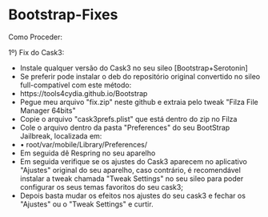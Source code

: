 # Bootstrap-Fixes

Como Proceder:

1º) Fix do Cask3:
- Instale qualquer versão do Cask3 no seu sileo [Bootstrap+Serotonin]
- Se preferir pode instalar o deb do repositório original convertido no sileo full-compatível com este método:
- <link>https://tools4cydia.github.io/Bootstrap</link>
- Pegue meu arquivo "fix.zip" neste github e extraia pelo tweak "Filza File Manager 64bits"
- Copie o arquivo "cask3prefs.plist" que está dentro do zip no Filza
- Cole o arquivo dentro da pasta "Preferences" do seu BootStrap Jailbreak, localizada em:
-  • root/var/mobile/Library/Preferences/
- Em seguida dê Respring no seu aparelho
- Em seguida verifique se os ajustes do Cask3 aparecem no aplicativo "Ajustes" original do seu aparelho,
caso contrário, é recomendável instalar a tweak chamada "Tweak Settings" no seu sileo para poder configurar
os seus temas favoritos do seu cask3;
- Depois basta mudar os efeitos nos ajustes do seu cask3 e fechar os "Ajustes" ou o "Tweak Settings" e curtir.
